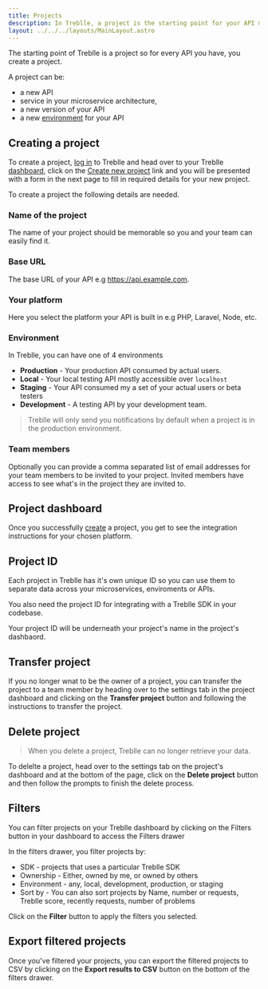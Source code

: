 ```yaml
---
title: Projects
description: In Treblle, a project is the starting point for your API management and monitoring.
layout: ../../../layouts/MainLayout.astro
---
```


The starting point of Treblle is a project so for every API you have, you create a project.

A project can be:

* a new API
* service in your microservice architecture,
* a new version of your API
* a new [environment](/en/dashboard/projects#environment) for your API

## Creating a project
To create a project, <a href="https://app.treblle.com/login" target="_blank">log in</a> to Treblle and head over to your Treblle <a href="https://app.treblle.com">dashboard</a>, click on the <a href="https://app.treblle.com/projects/create" target="_blank">Create new project</a> link and you will be presented with a form in the next page to fill in required details for your new project.

To create a project the following details are needed.

### Name of the project
The name of your project should be memorable so you and your team can easily find it.

### Base URL
The base URL of your API e.g https://api.example.com.

### Your platform
Here you select the platform your API is built in e.g PHP, Laravel, Node, etc.

### Environment
In Treblle, you can have one of 4 environments
* **Production** - Your production API consumed by actual users.
* **Local** - Your local testing API mostly accessible over `localhost`
* **Staging** - Your API consumed my a set of your actual users or beta testers
* **Development** - A testing API by your development team.

> Treblle will only send you notifications by default when a project is in the production environment.

### Team members
Optionally you can provide a comma separated list of email addresses for your team members to be invited to your project. Invited members have access to see what's in the project they are invited to.

## Project dashboard
Once you successfully [create](/en/dashboard/projects#creating-a-project) a project, you get to see the integration instructions for your chosen platform.

## Project ID
Each project in Treblle has it's own unique ID so you can use them to separate data across your microservices, enviroments or APIs.

You also need the project ID for integrating with a Treblle SDK in your codebase.

Your project ID will be underneath your project's name in the project's dashbaord.


## Transfer project
If you no longer wnat to be the owner of a project, you can transfer the project to a team member by heading over to the settings tab in the project dashboard and clicking on the **Transfer project** button and following the instructions to transfer the project.

## Delete project
> When you delete a project, Treblle can no longer retrieve your data.

To delelte a project, head over to the settings tab on the project's dashboard and at the bottom of the page, click on the **Delete project** button and then follow the prompts to finish the delete process.

## Filters
You can filter projects on your Treblle dashboard by clicking on the Filters button in your dashboard to access the Filters drawer

In the filters drawer, you filter projects by:

* SDK - projects that uses a particular Treblle SDK
* Ownership - Either, owned by me, or owned by others
* Environment - any, local, development, production, or staging
* Sort by - You can also sort projects by Name, number or requests, Treblle score, recently requests, number of problems

Click on the **Filter** button to apply the filters you selected.

## Export filtered projects
Once you've filtered your projects, you can export the filtered projects to CSV by clicking on the **Export results to CSV** button on the bottom of the filters drawer.
